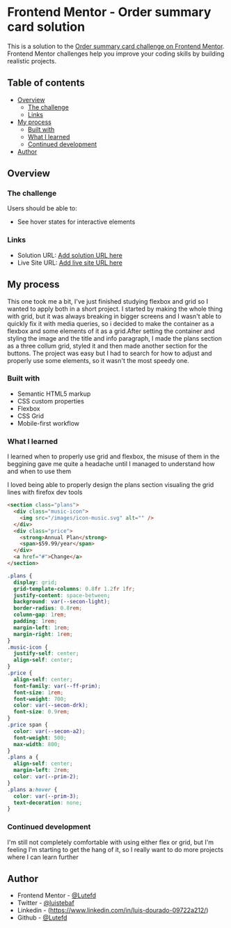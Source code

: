 # Frontend Mentor - Order summary card solution

This is a solution to the [Order summary card challenge on Frontend Mentor](https://www.frontendmentor.io/challenges/order-summary-component-QlPmajDUj). Frontend Mentor challenges help you improve your coding skills by building realistic projects.

## Table of contents

- [Overview](#overview)
  - [The challenge](#the-challenge)
  - [Links](#links)
- [My process](#my-process)
  - [Built with](#built-with)
  - [What I learned](#what-i-learned)
  - [Continued development](#continued-development)
- [Author](#author)

## Overview

### The challenge

Users should be able to:

- See hover states for interactive elements

### Links

- Solution URL: [Add solution URL here](https://your-solution-url.com)
- Live Site URL: [Add live site URL here](https://your-live-site-url.com)

## My process

This one took me a bit, I've just finished studying flexbox and grid so I wanted to apply both in a short project. I started by making the whole thing with grid, but it was always breaking in bigger screens and I wasn't able to quickly fix it with media queries, so i decided to make the container as a flexbox and some elements of it as a grid.After setting the container and styling the image and the title and info paragraph, I made the plans section as a three collum grid, styled it and then made another section for the buttons. The project was easy but I had to search for how to adjust and properly use some elements, so it wasn't the most speedy one.

### Built with

- Semantic HTML5 markup
- CSS custom properties
- Flexbox
- CSS Grid
- Mobile-first workflow

### What I learned

I learned when to properly use grid and flexbox, the misuse of them in the beggining gave me quite a headache until I managed to understand how and when to use them

I loved being able to properly design the plans section visualing the grid lines with firefox dev tools

```html
<section class="plans">
  <div class="music-icon">
    <img src="/images/icon-music.svg" alt="" />
  </div>
  <div class="price">
    <strong>Annual Plan</strong>
    <span>$59.99/year</span>
  </div>
  <a href="#">Change</a>
</section>
```

```css
.plans {
  display: grid;
  grid-template-columns: 0.8fr 1.2fr 1fr;
  justify-content: space-between;
  background: var(--secon-light);
  border-radius: 0.8rem;
  column-gap: 1rem;
  padding: 1rem;
  margin-left: 1rem;
  margin-right: 1rem;
}
.music-icon {
  justify-self: center;
  align-self: center;
}
.price {
  align-self: center;
  font-family: var(--ff-prim);
  font-size: 1rem;
  font-weight: 700;
  color: var(--secon-drk);
  font-size: 0.9rem;
}
.price span {
  color: var(--secon-a2);
  font-weight: 500;
  max-width: 800;
}
.plans a {
  align-self: center;
  margin-left: 2rem;
  color: var(--prim-2);
}
.plans a:hover {
  color: var(--prim-3);
  text-decoration: none;
}
```

### Continued development

I'm still not completely comfortable with using either flex or grid, but I'm feeling I'm starting to get the hang of it, so I really want to do more projects where I can learn further

## Author

- Frontend Mentor - [@Lutefd](https://www.frontendmentor.io/profile/Luistebaf)
- Twitter - [@luistebaf](https://www.twitter.com/Luistebaf)
- Linkedin - (https://www.linkedin.com/in/luis-dourado-09722a212/)
- Github - [@Lutefd](https://github.com/Lutefd)
